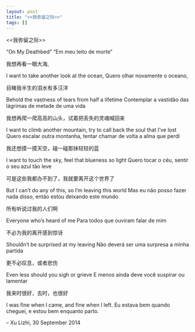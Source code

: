 ```yaml
---
layout: post
title: "<<我弥留之际>>"
tags: []
---
```


<<我弥留之际>>

“On My Deathbed”
“Em meu leito de morte”

我想再看一眼大海,

I want to take another look at the ocean,
Quero olhar novamente o oceano,


目睹我半生的泪水有多汪洋

Behold the vastness of tears from half a lifetime
Contemplar a vastidão das lágrimas de metade de uma vida

我想再爬一爬高高的山头，试着把丢失的灵魂喊回来

I want to climb another mountain, try to call back the soul that I’ve lost
Quero escalar outra montanha, tentar chamar de volta a alma que perdi


我还想摸一摸天空，碰一碰那抹轻轻的蓝

I want to touch the sky, feel that blueness so light
Quero tocar o céu, sentir o seu azul tão leve

可是这些我都办不到了，我就要离开这个世界了

But I can’t do any of this, so I’m leaving this world
Mas eu não posso fazer nada disso, então estou deixando este mundo

所有听说过我的人们啊

Everyone who’s heard of me
Para todos que ouviram falar de mim

不必为我的离开感到惊讶

Shouldn’t be surprised at my leaving
Não deverá ser uma surpresa a minha partida


更不必叹息，或者悲伤

Even less should you sigh or grieve
E menos ainda deve você suspirar ou lamentar

我来时很好，去时，也很好

I was fine when I came, and fine when I left.
Eu estava bem quando cheguei, e estou bem enquanto parto.

– Xu Lizhi, 30 September 2014